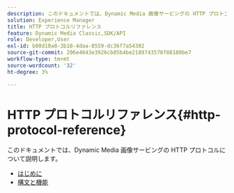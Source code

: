 ```yaml
---
description: このドキュメントでは、Dynamic Media 画像サービングの HTTP プロトコルについて説明します。
solution: Experience Manager
title: HTTP プロトコルリファレンス
feature: Dynamic Media Classic,SDK/API
role: Developer,User
exl-id: b80d10a8-3b10-4daa-8559-dc36f7a54382
source-git-commit: 206e4643e3926cb85b4be2189743578f88180be7
workflow-type: tm+mt
source-wordcount: '32'
ht-degree: 3%

---
```


# HTTP プロトコルリファレンス{#http-protocol-reference}

このドキュメントでは、Dynamic Media 画像サービングの HTTP プロトコルについて説明します。

* [はじめに](/help/aem-is-ir-api/is-api/http-ref/image-serving-api-ref/c-http-protocol-reference/c-introduction/c-introduction.md)
* [構文と機能](/help/aem-is-ir-api/is-api/http-ref/image-serving-api-ref/c-http-protocol-reference/c-syntax-and-features/c-syntax-and-features.md)
